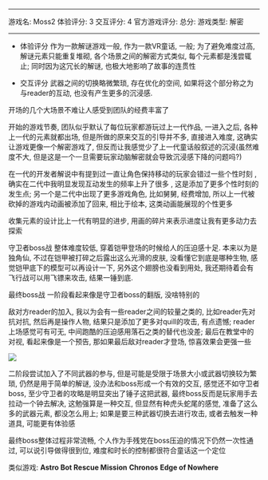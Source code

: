

---
游戏名: Moss2
体验评分: 3
交互评分: 4
官方游戏评分: 
总分: 
游戏类型: 解密


---

- 体验评分
作为一款解谜游戏一般, 作为一款VR童话, 一般; 为了避免难度过高, 解谜元素只能重复堆砌, 各个场景之间的解密方式类似, 每个元素都是浅尝辄止; 同时因为这冗长的解谜, 也极大地影响了故事的连贯性

- 交互评分
武器之间的切换略微繁琐, 存在优化的空间, 如果将这个部分称之为与reader的互动, 也没有产生更多的沉浸感.


开场的几个大场景不难让人感受到团队的经费丰富了

开始的游戏节奏, 团队似乎默认了每位玩家都游玩过上一代作品, 一进入之后, 各种上一代的元素就都出场, 但是所做的原来交互的引导并不多, 直接进入难度, 这确实让游戏更像一个解密游戏了, 但反而让我感觉少了上一代童话般叙述的沉浸(虽然难度不大, 但是这是一个一旦需要玩家动脑解密就会导致沉浸感下降的问题吗?)

在一代的开发者解说中有提到过一直让角色保持移动的玩家会错过一些个性时刻 , 确实在二代中我明显发现互动发生的频率上升了很多 , 这是添加了更多个性时刻的发生点; 另一个是二代中出现了更多游戏角色, 比如舅舅, 经费增加, 所以上一代被砍掉的游戏内动画被添加了回来, 相比于绘本, 这类动画能展现的个性更多

收集元素的设计比上一代有明显的进步, 用画的碎片来表示进度让我有更多动力去探索

守卫者boss战
整体难度较低, 穿着铠甲登场的时候给人的压迫感十足. 本来以为是独角仙, 不过在铠甲被打碎之后露出这么光滑的皮肤, 没看懂它到底是哪种生物, 感觉铠甲底下的模型可以再设计一下, 另外这个翅膀也没看到用处, 我还期待着会有飞行战可以用飞镖来攻击, 结果一锤到底.

最终boss战
一阶段看起来像是守卫者boss的翻版, 没啥特别的

敌对方reader的加入, 我以为会有一些reader之间的较量之类的, 比如reader先对抗对抗, 然后再是操作人物, 结果只是添加了更多对quill的攻击, 有点遗憾; reader上场感觉可有可无, 中间跑酷的压迫感用落石之类的替代也没差; 最后在教堂中的对视, 看起来像是一个预告, 那如果最后敌对reader才登场, 惊喜效果会更强一些



![](Pasted%20image%2020231203110757.png)

二阶段尝试加入了不同武器的参与, 但是可能是受限于场景大小或武器切换较为繁琐, 仍然是用于简单的解谜, 没办法和boss形成一个有效的交互, 感觉还不如守卫者boss, 至少守卫者的攻略是明显突出了锤子这把武器, 最终boss反而是玩家用手去拉动一个钟去解决, 这勉强算是一种交互, 但显然有种虎头蛇尾的感觉, 准备了这么多的武器元素, 都没怎么用上; 如果是要三种武器切换去进行攻击, 或者去触发一种道具, 可能更有体验感

最终boss整体过程非常流畅, 个人作为手残党在boss压迫的情况下仍然一次性通过, 可以说引导做得很到位, 难度和时长的控制都很符合童话这一个定位

类似游戏:
**Astro Bot Rescue Mission**
**Chronos**
**Edge of Nowhere**